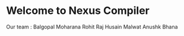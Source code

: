# Welcome to Nexus Compiler


Our team :
Balgopal Moharana  Rohit Raj  Husain Malwat  Anushk Bhana 
